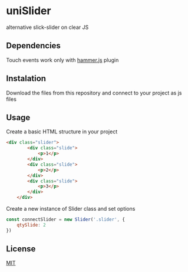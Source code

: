 # uniSlider
alternative slick-slider on clear JS

## Dependencies
Touch events work only with [hammer.js](https://github.com/hammerjs/hammer.js) plugin 

## Instalation 
Download the files from this repository and connect to your project as js files

## Usage

Create a basic HTML structure in your project

```html
<div class="slider">
        <div class="slide">
            <p>1</p>
        </div>
        <div class="slide">
            <p>2</p>
        </div>
        <div class="slide">
            <p>3</p>
        </div>
    </div>
```


Create a new instance of Slider class and set options

```javascript
const connectSlider = new Slider('.slider', {
    qtySlide: 2
})
```

## License
[MIT](https://choosealicense.com/licenses/mit/)
